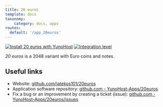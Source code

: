 ```yaml
---
title: 20 euros
template: docs
taxonomy:
    category: docs, apps
routes:
  default: '/app_20euros'
---
```


[![Install 20 euros with YunoHost](https://install-app.yunohost.org/install-with-yunohost.svg)](https://install-app.yunohost.org/?app=20euros) [![Integration level](https://dash.yunohost.org/integration/20euros.svg)](https://dash.yunohost.org/appci/app/20euros)

*20 euros* is a 2048 variant with Euro coins and notes.

## Useful links

+ Website: [github.com/jatekos101/20euros](https://github.com/jatekos101/20euros)
+ Application software repository: [github.com - YunoHost-Apps/20euros](https://github.com/YunoHost-Apps/20euros_ynh)
+ Fix a bug or an improvement by creating a ticket (issue): [github.com - YunoHost-Apps/20euros/issues](https://github.com/YunoHost-Apps/20euros_ynh/issues)
